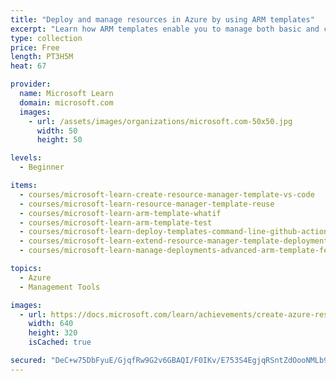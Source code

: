 ```yaml
---
title: "Deploy and manage resources in Azure by using ARM templates"
excerpt: "Learn how ARM templates enable you to manage both basic and complex infrastructure deployments on Azure."
type: collection
price: Free
length: PT3H5M
heat: 67

provider:
  name: Microsoft Learn
  domain: microsoft.com
  images:
    - url: /assets/images/organizations/microsoft.com-50x50.jpg
      width: 50
      height: 50

levels:
  - Beginner

items:
  - courses/microsoft-learn-create-resource-manager-template-vs-code
  - courses/microsoft-learn-resource-manager-template-reuse
  - courses/microsoft-learn-arm-template-whatif
  - courses/microsoft-learn-arm-template-test
  - courses/microsoft-learn-deploy-templates-command-line-github-actions
  - courses/microsoft-learn-extend-resource-manager-template-deployment-scripts
  - courses/microsoft-learn-manage-deployments-advanced-arm-template-features

topics:
  - Azure
  - Management Tools

images:
  - url: https://docs.microsoft.com/learn/achievements/create-azure-resource-manager-template-vs-code-social.png
    width: 640
    height: 320
    isCached: true

secured: "DeC+w75DbFyuE/GjqfRw9G2v6GBAQI/F0IKv/E753S4EgjqRSntZdOooNMLb94peiGZlJocLTNSPzgJZAZyeOSB37o0VqNC/z5ZxJ3Pb+ZFGYB7X+5VQFJsBJN1jAdZaWy4UyYoLmTU/LpRb3SWMEqSjDHMxH7UY+ZM+saRzRHwgD371shEo6MtMOndjZ4OVOIfPruwYWsTWIVMDOuXR3jdxoUZHKuiYpx7a4+H8Cv945Y2qk8jz9NVfKWxgw2hrAuK9X4R4BVFpcLxGHy1Eu2MjwYo8cuFG2cNM8CN5J0nMLQulIhN8zHg4m2QNWIOSxl6C3OKnAbmYl1gZQz3FTT0l/NEiSFVG5/RWp+W5bqw=;fIMK0tbHxXyh+ThcE54hZg=="
---
```


